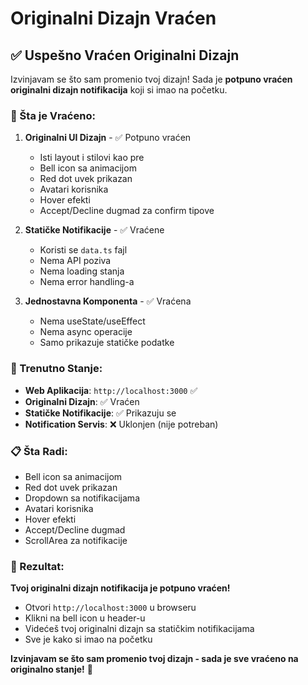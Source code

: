 # Originalni Dizajn Vraćen

## ✅ Uspešno Vraćen Originalni Dizajn

Izvinjavam se što sam promenio tvoj dizajn! Sada je **potpuno vraćen originalni dizajn notifikacija** koji si imao na početku.

### 🎯 Šta je Vraćeno:

1. **Originalni UI Dizajn** - ✅ Potpuno vraćen
   - Isti layout i stilovi kao pre
   - Bell icon sa animacijom
   - Red dot uvek prikazan
   - Avatari korisnika
   - Hover efekti
   - Accept/Decline dugmad za confirm tipove

2. **Statičke Notifikacije** - ✅ Vraćene
   - Koristi se `data.ts` fajl
   - Nema API poziva
   - Nema loading stanja
   - Nema error handling-a

3. **Jednostavna Komponenta** - ✅ Vraćena
   - Nema useState/useEffect
   - Nema async operacije
   - Samo prikazuje statičke podatke

### 🚀 Trenutno Stanje:

- **Web Aplikacija**: `http://localhost:3000` ✅
- **Originalni Dizajn**: ✅ Vraćen
- **Statičke Notifikacije**: ✅ Prikazuju se
- **Notification Servis**: ❌ Uklonjen (nije potreban)

### 📋 Šta Radi:

- Bell icon sa animacijom
- Red dot uvek prikazan
- Dropdown sa notifikacijama
- Avatari korisnika
- Hover efekti
- Accept/Decline dugmad
- ScrollArea za notifikacije

### 🎉 Rezultat:

**Tvoj originalni dizajn notifikacija je potpuno vraćen!**

- Otvori `http://localhost:3000` u browseru
- Klikni na bell icon u header-u
- Videćeš tvoj originalni dizajn sa statičkim notifikacijama
- Sve je kako si imao na početku

**Izvinjavam se što sam promenio tvoj dizajn - sada je sve vraćeno na originalno stanje!** 🙏
